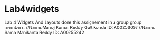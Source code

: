 # Lab4widgets
Lab 4 Widgets And Layouts
done this assignement in a group
group members:
//Name:Manoj Kumar Reddy Guttikonda ID: A00258697
//Name: Sama Manikanta Reddy ID: A00255242

